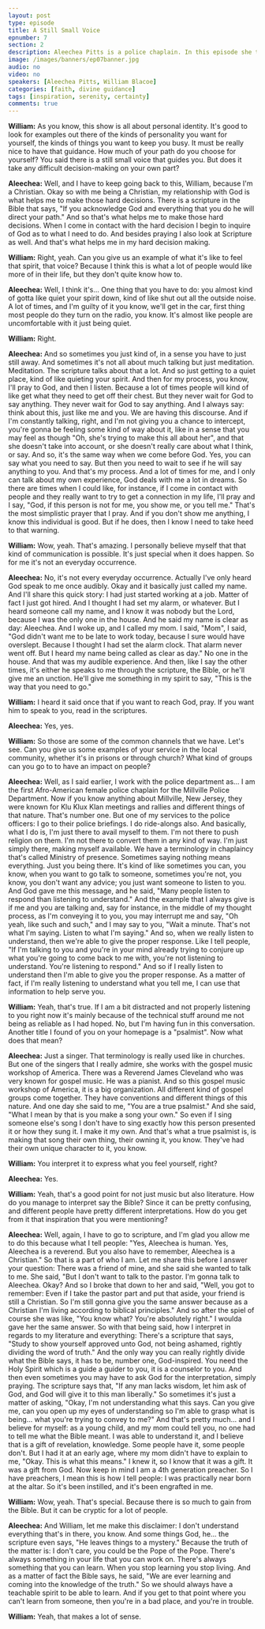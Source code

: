 ```yaml
---
layout: post
type: episode
title: A Still Small Voice
epnumber: 7
section: 2
description: Aleechea Pitts is a police chaplain. In this episode she tells us about her path to finding her personal identity in serving others and praising God through writing self-help books, giving workshops, singing, playing music and preaching the gospel of Christ. Her path has been illuminated by a figurative voice that guides her everyday decision-making and provides her life with peace and fulfillment.
image: /images/banners/ep07banner.jpg
audio: no
video: no
speakers: [Aleechea Pitts, William Blacoe]
categories: [faith, divine guidance]
tags: [inspiration, serenity, certainty]
comments: true
---
```

<p><b>William:</b> As you
know, this show is all about personal
identity. It's good to look for examples
out there of the kinds of personality
you want for yourself, the kinds of
things you want to keep you busy. It must
be really nice to have that guidance. How
much of your path do you choose for
yourself? You said there is a still small
voice that guides you. But does it
take any difficult decision-making
on your own part?
</p>

<p><b>Aleechea:</b> Well, and I have to
keep going back to this, William, because
I'm a Christian. Okay so with me being a
Christian, my relationship with God is
what helps me to make those hard
decisions. There is a scripture in the
Bible that says, "If you
acknowledge God and everything that you
do he will direct your path." And so
that's what helps me to make those hard
decisions. When I come in contact with
the hard decision I begin to inquire of
God as to what I need to do. And besides
praying I also look at Scripture as
well. And that's what helps me in my hard
decision making.
</p>

<p><b>William:</b> Right, yeah. Can you give
us an example of what it's like to feel
that spirit, that voice?
Because I think this is what a lot of
people would like more of in their life,
but they don't quite know how to.
</p>

<p><b>Aleechea:</b> Well, I
think it's... One thing that you have
to do: you almost kind of gotta like
quiet your spirit down, kind of like shut
out all the outside noise. A lot of times,
and I'm guilty of it you know, we'll get
in the car, first thing most people do
they turn on the radio, you know. It's
almost like people are
uncomfortable with it just being quiet.
</p>

<p><b>William:</b> Right.
</p>

<p><b>Aleechea:</b> And so sometimes you just kind of,
in a sense you have to just still away.
And sometimes it's not all about much
talking but just meditation. Meditation.
The scripture talks about that a lot. And
so just getting to a quiet place, kind of
like quieting your spirit. And then for
my process, you know, I'll pray to God,
and then I listen. Because a lot of times
people will kind of like get what they
need to get off their chest. But they
never wait for God to say anything. They never
wait for God to say anything. And I
always say: think about this, just like me
and you. We are having this discourse. And
if I'm constantly talking, right, and I'm
not giving you a chance to intercept,
you're gonna be feeling some kind of way
about it, like in a sense that you may
feel as though "Oh, she's trying to make
this all about her", and that
she doesn't take into account, or she
doesn't really care about what I think,
or say. And so, it's the same way when we
come before God. Yes, you
can say what you need to say. But then
you need to wait to see if he will say
anything to you. And that's my
process. And a lot of times for me, and I
only can talk about my own experience,
God deals with me a lot in dreams. So
there are times when I could like, for
instance, if I come in contact with
people and
they really want to try to get a
connection in my life, I'll pray and I
say, "God, if this person is not for me, you
show me, or you tell me." That's the
most simplistic prayer that I pray. And
if you don't show me anything, I know
this individual is good. But if he does,
then I know I need to take heed to that
warning.
</p>

<p><b>William:</b> Wow, yeah. That's amazing. I
personally believe myself that that kind of
communication is possible. It's just
special when it does happen. So for
me it's not an everyday occurrence.
</p>

<p><b>Aleechea:</b> No,
it's not every everyday occurrence.
Actually I've only heard God speak to me
once audibly. Okay and it basically
just called my name. And I'll share this
quick story: I had just started working
at a job. Matter of fact I just got hired.
And I thought I had set my alarm, or
whatever. But I heard someone
call my name, and I know it was
nobody but the Lord, because
I was the only one in the
house. And he said my name is clear as
day:
Aleechea. And I woke up, and I
called my mom. I said, "Mom", I said, "God
didn't want me to be late to work today,
because I sure would have overslept.
Because I thought I had set the alarm
clock. That alarm never went off. But I
heard my name being called as clear as
day." No one in the house. And that was my
audible experience.
And then, like I say the other times, it's
either he speaks to me through
the scripture, the Bible, or
he'll give me an unction. He'll
give me something in my spirit to say,
"This is the way that you need to
go."
</p>

<p><b>William:</b> I heard it said once that
if you want to reach God, pray. If you
want him to speak to you, read in the
scriptures.
</p>

<p><b>Aleechea:</b> Yes, yes.
</p>

<p><b>William:</b> So those are some of
the common channels that we have.
Let's see. Can you give us some examples
of
your service in the local community,
whether it's in prisons or through
church? What kind of groups can you go to
to have an impact on people?
</p>

<p><b>Aleechea:</b> Well, as I
said earlier, I work with the police
department as... I am the first
Afro-American female police chaplain for
the Millville Police Department. Now if
you know anything about Millville, New
Jersey, they were known for Klu Klux Klan
meetings and rallies and different
things of that nature.
That's number one. But one of my services
to the police officers:
I go to their police briefings. I do
ride-alongs also. And basically, what I do
is, I'm just there to avail myself to
them. I'm not there to push religion on
them. I'm not there to convert them in
any kind of way. I'm just simply there,
making myself available. We have a
terminology in chaplaincy that's called
Ministry of presence. Sometimes saying
nothing means everything. Just you being
there. It's kind of like sometimes you
can, you know, when you want to go talk to
someone, sometimes you're not, you know,
you don't want any advice; you just want
someone to listen to you.
And God gave me this message, and he said,
"Many people listen to respond than
listening to understand." And the example
that I always give is if me and you are
talking and, say for instance, in the
middle of my thought process, as I'm
conveying it to you, you may
interrupt me and say, "Oh yeah, like such
and such," and I may say to you, "Wait a
minute. That's not what I'm saying. Listen
to what I'm saying." And so, when we really
listen to understand, then we're able to
give the proper response. Like I tell
people, "If I'm talking to you and you're
in your mind already trying to conjure
up what you're going to come back to me
with, you're
not listening to understand. You're
listening to respond." And so if I really
listen to understand then I'm able to
give you the proper response. As a matter
of fact, if I'm really listening to
understand what you tell me, I can use
that information to help serve you.
</p>

<p><b>William:</b> Yeah,
that's true.
If I am a bit distracted and not
properly listening to you right now it's
mainly because of the technical stuff
around me not being as reliable as I had
hoped.
No, but I'm having fun in this
conversation. Another title I found of
you on your homepage is a "psalmist". Now
what does that mean?
</p>

<div class="insertable" id="James Cleveland.png"></div>

<p><b>Aleechea:</b> Just a singer.
That terminology is really used like in
churches. But one of the singers
that I really admire, she works with the
gospel music workshop of America. There
was a Reverend James Cleveland who was
very known for gospel music. He was
a pianist. And so this gospel
music workshop of America, it is a big
organization. All different kind of
gospel groups come together. They have
conventions and different things of this
nature.
And one day she said to me, "You are a true psalmist."
And she said, "What I mean by that
is you make a song your own." So even if I
sing someone else's song I don't have to
sing exactly how this person presented
it or how they sung it. I make it my own.
And that's what a true psalmist is, is
making that song their own thing, their
owning it, you know. They've had their own
unique character to it,
you know.
</p>

<p><b>William:</b> You interpret it to express
what you feel yourself, right?
</p>

<p><b>Aleechea:</b> Yes.
</p>

<p><b>William:</b> Yeah, that's a good point for not
just music but also literature. How do you manage to interpret say the
Bible?
Since it can be pretty confusing, and
different people have pretty different
interpretations. How do you get from it
that inspiration that you were
mentioning?
</p>

<p><b>Aleechea:</b> Well, again, I have to go to
scripture, and I'm glad you allow me to
do this because what I tell people: "Yes,
Aleechea is human. Yes, Aleechea is a reverend.
But you also have to remember, Aleechea is
a Christian." So that is a part of who I
am. Let me share this before I
answer your question: There was a friend of
mine, and she said she wanted to talk to
me. She said, "But I don't want to talk to
the pastor. I'm gonna talk to Aleechea. Okay?
And so I broke that down to her and said,
"Well, you got to remember: Even if I take
the pastor part and put that aside, your
friend is still a Christian. So I'm still
gonna give you the
same answer because as a Christian I'm
living according to biblical principles."
And so after the spiel of
course she was like, "You know what?
You're absolutely right."
I woulda gave her the same answer. So
with that being said, how I interpret in
regards to my literature and everything:
There's a scripture that says, "Study to show
yourself approved unto God, not being
ashamed, rightly dividing the word of
truth." And the only way you can really
rightly divide what the Bible says, it
has to be, number one, God-inspired. You
need the Holy Spirit which is a
guide a guider to you, it is a
counselor to you. And then even sometimes
you may have to ask God for the
interpretation, simply praying. The
scripture says that, "If any man lacks
wisdom, let him ask of God, and God will
give it to this man liberally." So
sometimes it's just a matter of asking,
"Okay, I'm not understanding what this
says. Can you give me, can you open up my
eyes of understanding so I'm able to
grasp what is being... what you're trying
to convey to me?"
And that's pretty much... and I believe
for myself: as a young child, and my mom
could tell you, no one had to tell me
what the Bible meant. I was able to
understand it, and I believe that is a
gift of revelation, knowledge. Some
people have it, some people don't. But I
had it at an early age, where my mom
didn't have to explain to me, "Okay. This
is what this means."
I knew it, so I know that it was a gift.
It was a gift from God. Now keep in mind
I am a 4th generation preacher. So I have
preachers, I mean this is how I tell
people: I was practically near born at
the altar. So it's been
instilled, and it's been engrafted in me.
</p>

<p><b>William:</b> Wow, yeah. That's special. Because there is
so much to gain from the Bible. But it
can be cryptic for a lot of people.
</p>

<p><b>Aleechea:</b> And
William, let me make this disclaimer: I don't understand
everything that's in there, you know.
And some things God, he... the scripture even
says, "He leaves things to a mystery."
Because the truth of the matter is: I
don't care, you could be the Pope of the
Pope. There's always something in your
life that you can work on. There's always
something that you can learn. When you
stop learning you stop
living. And as a matter of fact the Bible
says, he said, "We
are ever learning and coming into the
knowledge of the truth." So we
should always have a teachable spirit to
be able to learn. And if you get to that
point where you can't learn from someone,
then you're in a bad place,
and you're in trouble.
</p>

<p><b>William:</b> Yeah, that
makes a lot of sense.</p>